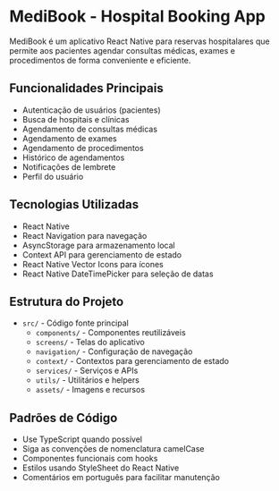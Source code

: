 # MediBook - Hospital Booking App

MediBook é um aplicativo React Native para reservas hospitalares que permite aos pacientes agendar consultas médicas, exames e procedimentos de forma conveniente e eficiente.

## Funcionalidades Principais

- Autenticação de usuários (pacientes)
- Busca de hospitais e clínicas
- Agendamento de consultas médicas
- Agendamento de exames
- Agendamento de procedimentos
- Histórico de agendamentos
- Notificações de lembrete
- Perfil do usuário

## Tecnologias Utilizadas

- React Native
- React Navigation para navegação
- AsyncStorage para armazenamento local
- Context API para gerenciamento de estado
- React Native Vector Icons para ícones
- React Native DateTimePicker para seleção de datas

## Estrutura do Projeto

- `src/` - Código fonte principal
  - `components/` - Componentes reutilizáveis
  - `screens/` - Telas do aplicativo
  - `navigation/` - Configuração de navegação
  - `context/` - Contextos para gerenciamento de estado
  - `services/` - Serviços e APIs
  - `utils/` - Utilitários e helpers
  - `assets/` - Imagens e recursos

## Padrões de Código

- Use TypeScript quando possível
- Siga as convenções de nomenclatura camelCase
- Componentes funcionais com hooks
- Estilos usando StyleSheet do React Native
- Comentários em português para facilitar manutenção